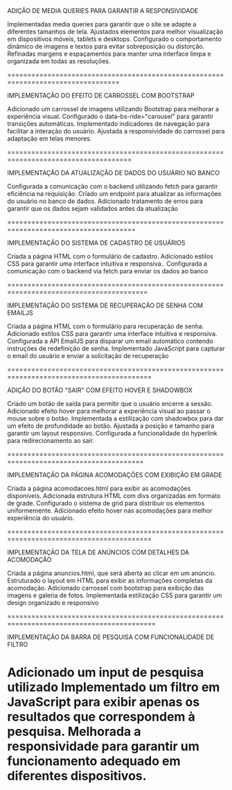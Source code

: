 
ADIÇÃO DE MEDIA QUERIES PARA GARANTIR A RESPONSIVIDADE 

Implementadas media queries para garantir que o site se adapte a diferentes tamanhos de tela.
Ajustados elementos para melhor visualização em dispositivos móveis, tablets e desktops.
Configurado o comportamento dinâmico de imagens e textos para evitar sobreposição ou distorção.
Refinadas margens e espaçamentos para manter uma interface limpa e organizada em todas as resoluções.

==================================================================================

IMPLEMENTAÇÃO DO EFEITO DE CARROSSEL COM BOOTSTRAP

Adicionado um carrossel de imagens utilizando Bootstrap para melhorar a experiência visual.
Configurado o data-bs-ride="carousel" para garantir transições automáticas.
Implementado indicadores de navegação para facilitar a interação do usuário.
Ajustada a responsividade do carrossel para adaptação em telas menores.

=====================================================================================

IMPLEMENTAÇÃO DA ATUALIZAÇÃO DE DADOS DO USUÁRIO NO BANCO

Configurada a comunicação  com o backend utilizando fetch para garantir eficiência na requisição.
Criado um endpoint para atualizar as informações do usuário no banco de dados.
Adicionado tratamento de erros para garantir que os dados sejam validados antes da atualização

======================================================================================

IMPLEMENTAÇÃO DO SISTEMA DE CADASTRO DE USUÁRIOS

Criada a página HTML com o formulário de cadastro.
Adicionado estilos CSS para garantir uma interface intuitiva e responsiva..
Configurada a comunicação com o backend via fetch para enviar os dados ao banco

=========================================================================================

IMPLEMENTAÇÃO DO SISTEMA DE RECUPERAÇÃO DE SENHA COM EMAILJS

Criada a página HTML com o formulário para recuperação de senha.
Adicionado estilos CSS para garantir uma interface intuitiva e responsiva.
Configurada a API EmailJS para disparar um email automático contendo instruções de redefinição de senha.
Implementado JavaScript para capturar o email do usuário e enviar a solicitação de recuperação

==========================================================================================

ADIÇÃO DO BOTÃO "SAIR" COM EFEITO HOVER E SHADOWBOX

Criado um botão de saída para permitir que o usuário encerre a sessão.
Adicionado efeito hover para melhorar a experiência visual ao passar o mouse sobre o botão.
Implementada a estilização com shadowbox para dar um efeito de profundidade ao botão.
Ajustada a posição e tamanho para garantir um layout responsivo.
Configurada a funcionalidade do hyperlink para redirecionamento ao sair.

========================================================================================

IMPLEMENTAÇÃO DA PÁGINA ACOMODAÇÕES COM EXIBIÇÃO EM GRADE

Criada a página acomodacoes.html para exibir as acomodações disponíveis.
Adicionada estrutura HTML com divs organizadas em formato de grade.
Configurado o sistema de grid para distribuir os elementos uniformemente.
Adicionado efeito hover nas acomodações para melhor experiência do usuário.

==========================================================================================

IMPLEMENTAÇÃO DA TELA DE ANÚNCIOS COM DETALHES DA ACOMODAÇÃO

Criada a página anuncios.html, que será aberta ao clicar em um anúncio.
Estruturado o layout em HTML para exibir as informações completas da acomodação.
Adicionado carrossel com bootstrap para exibição das imagens e galeria de fotos.
Implementada estilização CSS para garantir um design organizado e responsivo

===========================================================================================

IMPLEMENTAÇÃO DA BARRA DE PESQUISA COM FUNCIONALIDADE DE FILTRO


Adicionado um input de pesquisa utilizado
Implementado um filtro em JavaScript para exibir apenas os resultados que correspondem à pesquisa.
Melhorada a responsividade para garantir um funcionamento adequado em diferentes dispositivos.
============================================================================================



